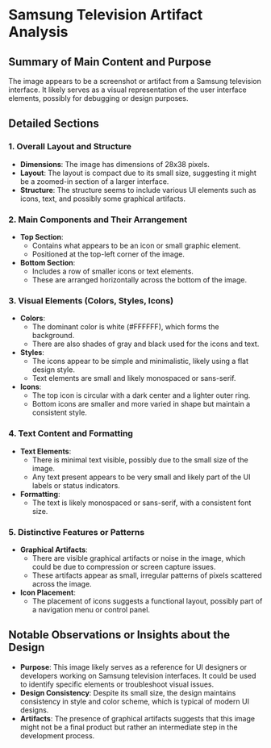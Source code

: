 # Samsung Television Artifact Analysis

## Summary of Main Content and Purpose
The image appears to be a screenshot or artifact from a Samsung television interface. It likely serves as a visual representation of the user interface elements, possibly for debugging or design purposes.

## Detailed Sections

### 1. Overall Layout and Structure
- **Dimensions**: The image has dimensions of 28x38 pixels.
- **Layout**: The layout is compact due to its small size, suggesting it might be a zoomed-in section of a larger interface.
- **Structure**: The structure seems to include various UI elements such as icons, text, and possibly some graphical artifacts.

### 2. Main Components and Their Arrangement
- **Top Section**:
  - Contains what appears to be an icon or small graphic element.
  - Positioned at the top-left corner of the image.
- **Bottom Section**:
  - Includes a row of smaller icons or text elements.
  - These are arranged horizontally across the bottom of the image.

### 3. Visual Elements (Colors, Styles, Icons)
- **Colors**:
  - The dominant color is white (#FFFFFF), which forms the background.
  - There are also shades of gray and black used for the icons and text.
- **Styles**:
  - The icons appear to be simple and minimalistic, likely using a flat design style.
  - Text elements are small and likely monospaced or sans-serif.
- **Icons**:
  - The top icon is circular with a dark center and a lighter outer ring.
  - Bottom icons are smaller and more varied in shape but maintain a consistent style.

### 4. Text Content and Formatting
- **Text Elements**:
  - There is minimal text visible, possibly due to the small size of the image.
  - Any text present appears to be very small and likely part of the UI labels or status indicators.
- **Formatting**:
  - The text is likely monospaced or sans-serif, with a consistent font size.

### 5. Distinctive Features or Patterns
- **Graphical Artifacts**:
  - There are visible graphical artifacts or noise in the image, which could be due to compression or screen capture issues.
  - These artifacts appear as small, irregular patterns of pixels scattered across the image.
- **Icon Placement**:
  - The placement of icons suggests a functional layout, possibly part of a navigation menu or control panel.

## Notable Observations or Insights about the Design
- **Purpose**: This image likely serves as a reference for UI designers or developers working on Samsung television interfaces. It could be used to identify specific elements or troubleshoot visual issues.
- **Design Consistency**: Despite its small size, the design maintains consistency in style and color scheme, which is typical of modern UI designs.
- **Artifacts**: The presence of graphical artifacts suggests that this image might not be a final product but rather an intermediate step in the development process.